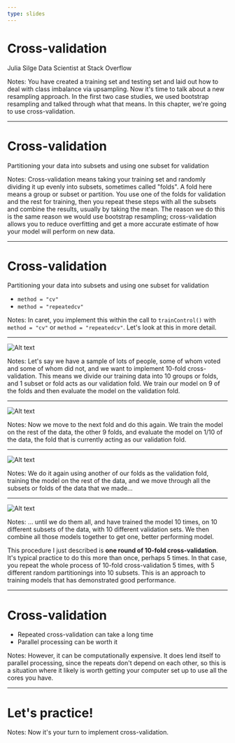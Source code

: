 ```yaml
---
type: slides
---
```


# Cross-validation

Julia Silge
Data Scientist at Stack Overflow

Notes: You have created a training set and testing set and laid out how to deal with class imbalance via upsampling. Now it's time to talk about a new resampling approach. In the first two case studies, we used bootstrap resampling and talked through what that means. In this chapter, we're going to use cross-validation.

---

# Cross-validation

Partitioning your data into subsets and using one subset for validation

Notes: Cross-validation means taking your training set and randomly dividing it up evenly into subsets, sometimes called "folds". A fold here means a group or subset or partition. You use one of the folds for validation and the rest for training, then you repeat these steps with all the subsets and combine the results, usually by taking the mean. The reason we do this is the same reason we would use bootstrap resampling; cross-validation allows you to reduce overfitting and get a more accurate estimate of how your model will perform on new data.

---

# Cross-validation

Partitioning your data into subsets and using one subset for validation

- `method = "cv"`
- `method = "repeatedcv"`


Notes: In caret, you implement this within the call to `trainControl()` with `method = "cv"` or `method = "repeatedcv"`. Let's look at this in more detail.

---

![Alt text](https://github.com/juliasilge/supervised-ML-case-studies-course/blob/master/img/crossvalidation1.png?raw=true)


Notes: Let's say we have a sample of lots of people, some of whom voted and some of whom did not, and we want to implement 10-fold cross-validation. This means we divide our training data into 10 groups or folds, and 1 subset or fold acts as our validation fold. We train our model on 9 of the folds and then evaluate the model on the validation fold.

---

![Alt text](https://github.com/juliasilge/supervised-ML-case-studies-course/blob/master/img/crossvalidation2.png?raw=true)

Notes: Now we move to the next fold and do this again. We train the model on the rest of the data, the other 9 folds, and evaluate the model on 1/10 of the data, the fold that is currently acting as our validation fold.

---

![Alt text](https://github.com/juliasilge/supervised-ML-case-studies-course/blob/master/img/crossvalidation3.png?raw=true)

Notes: We do it again using another of our folds as the validation fold, training the model on the rest of the data, and we move through all the subsets or folds of the data that we made...

---


![Alt text](https://github.com/juliasilge/supervised-ML-case-studies-course/blob/master/img/crossvalidation4.png?raw=true)

Notes: ... until we do them all, and have trained the model 10 times, on 10 different subsets of the data, with 10 different validation sets. We then combine all those models together to get one, better performing model. 

This procedure I just described is **one round of 10-fold cross-validation**. It's typical practice to do this more than once, perhaps 5 times. In that case, you repeat the whole process of 10-fold cross-validation 5 times, with 5 different random partitionings into 10 subsets. This is an approach to training models that has demonstrated good performance.

---

# Cross-validation

- Repeated cross-validation can take a long time
- Parallel processing can be worth it

Notes: However, it can be computationally expensive. It does lend itself to parallel processing, since the repeats don't depend on each other, so this is a situation where it likely is worth getting your computer set up to use all the cores you have.

---

# Let's practice!

Notes: Now it's your turn to implement cross-validation.









